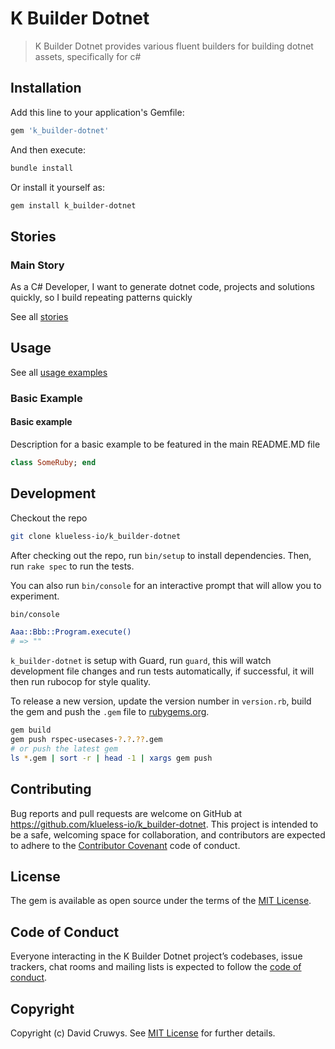 # K Builder Dotnet

> K Builder Dotnet provides various fluent builders for building dotnet assets, specifically for c#

## Installation

Add this line to your application's Gemfile:

```ruby
gem 'k_builder-dotnet'
```

And then execute:

```bash
bundle install
```

Or install it yourself as:

```bash
gem install k_builder-dotnet
```

## Stories

### Main Story

As a C# Developer, I want to generate dotnet code, projects and solutions quickly, so I build repeating patterns quickly

See all [stories](./STORIES.md)

## Usage

See all [usage examples](./USAGE.md)

### Basic Example

#### Basic example

Description for a basic example to be featured in the main README.MD file

```ruby
class SomeRuby; end
```

## Development

Checkout the repo

```bash
git clone klueless-io/k_builder-dotnet
```

After checking out the repo, run `bin/setup` to install dependencies. Then, run `rake spec` to run the tests.

You can also run `bin/console` for an interactive prompt that will allow you to experiment.

```bash
bin/console

Aaa::Bbb::Program.execute()
# => ""
```

`k_builder-dotnet` is setup with Guard, run `guard`, this will watch development file changes and run tests automatically, if successful, it will then run rubocop for style quality.

To release a new version, update the version number in `version.rb`, build the gem and push the `.gem` file to [rubygems.org](https://rubygems.org).

```bash
gem build
gem push rspec-usecases-?.?.??.gem
# or push the latest gem
ls *.gem | sort -r | head -1 | xargs gem push
```

## Contributing

Bug reports and pull requests are welcome on GitHub at https://github.com/klueless-io/k_builder-dotnet. This project is intended to be a safe, welcoming space for collaboration, and contributors are expected to adhere to the [Contributor Covenant](http://contributor-covenant.org) code of conduct.

## License

The gem is available as open source under the terms of the [MIT License](https://opensource.org/licenses/MIT).

## Code of Conduct

Everyone interacting in the K Builder Dotnet project’s codebases, issue trackers, chat rooms and mailing lists is expected to follow the [code of conduct](https://github.com/klueless-io/k_builder-dotnet/blob/master/CODE_OF_CONDUCT.md).

## Copyright

Copyright (c) David Cruwys. See [MIT License](LICENSE.txt) for further details.
